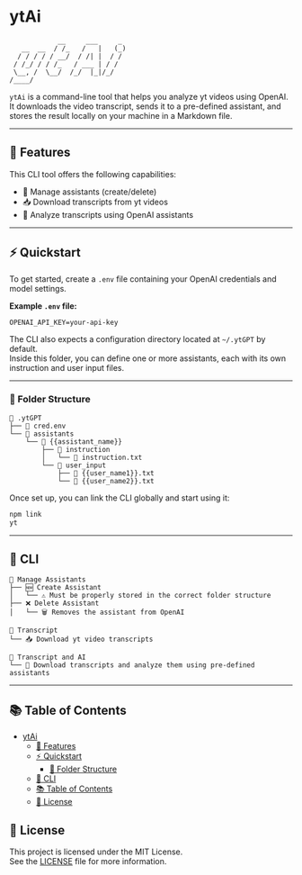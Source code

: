 # ytAi

```
            __     ___     _ 
   __  __  / /_   /   |   (_)
  / / / / / __/  / /| |  / / 
 / /_/ / / /_   / ___ | / /  
 \__, /  \__/  /_/  |_|/_/   
/____/                       
```

`ytAi` is a command-line tool that helps you analyze yt videos using OpenAI.  
It downloads the video transcript, sends it to a pre-defined assistant, and stores the result locally on your machine in a Markdown file.

---

## 🚀 Features

This CLI tool offers the following capabilities:

- 🧠 Manage assistants (create/delete)
- 📥 Download transcripts from yt videos
- 🤖 Analyze transcripts using OpenAI assistants

---

## ⚡ Quickstart

To get started, create a `.env` file containing your OpenAI credentials and model settings.

**Example `.env` file:**

```env
OPENAI_API_KEY=your-api-key
```

The CLI also expects a configuration directory located at `~/.ytGPT` by default.  
Inside this folder, you can define one or more assistants, each with its own instruction and user input files.

---

### 📁 Folder Structure

```
📁 .ytGPT
├── 📄 cred.env
└── 📁 assistants
    └── 📁 {{assistant_name}}
        ├── 📁 instruction
        │   └── 📝 instruction.txt
        └── 📁 user_input
            ├── 📝 {{user_name1}}.txt
            └── 📝 {{user_name2}}.txt
```

Once set up, you can link the CLI globally and start using it:

```bash
npm link
yt
```

---

## 🧪 CLI

```
📂 Manage Assistants
├── 🆕 Create Assistant
│   └── ⚠️ Must be properly stored in the correct folder structure
├── ❌ Delete Assistant
│   └── 🗑️ Removes the assistant from OpenAI

📂 Transcript
└── 📥 Download yt video transcripts

📂 Transcript and AI
└── 🤖 Download transcripts and analyze them using pre-defined assistants
```

---

## 📚 Table of Contents

- [ytAi](#ytai)
  - [🚀 Features](#-features)
  - [⚡ Quickstart](#-quickstart)
    - [📁 Folder Structure](#-folder-structure)
  - [🧪 CLI](#-cli)
  - [📚 Table of Contents](#-table-of-contents)
  - [📄 License](#-license)


## 📄 License

This project is licensed under the MIT License.  
See the [LICENSE](LICENSE) file for more information.
